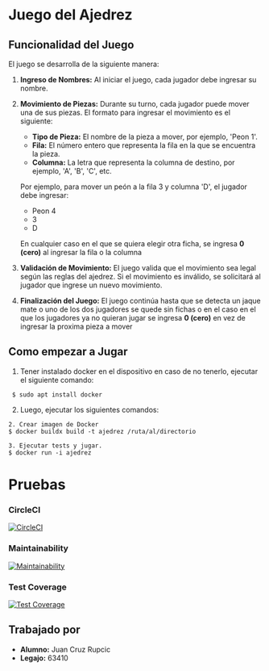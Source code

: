 # Juego del Ajedrez

## Funcionalidad del Juego

El juego se desarrolla de la siguiente manera:

1. **Ingreso de Nombres:**
   Al iniciar el juego, cada jugador debe ingresar su nombre.

2. **Movimiento de Piezas:**
   Durante su turno, cada jugador puede mover una de sus piezas. El formato para ingresar el movimiento es el siguiente:
   - **Tipo de Pieza:** El nombre de la pieza a mover, por ejemplo, 'Peon 1'.
   - **Fila:** El número entero que representa la fila en la que se encuentra la pieza.
   - **Columna:** La letra que representa la columna de destino, por ejemplo, 'A', 'B', 'C', etc.

   Por ejemplo, para mover un peón a la fila 3 y columna 'D', el jugador debe ingresar: 
   - Peon 4
   - 3
   - D
   
    En cualquier caso en el que se quiera elegir otra ficha, se ingresa **0 (cero)** al ingresar la fila o la columna

3. **Validación de Movimiento:**
El juego valida que el movimiento sea legal según las reglas del ajedrez. Si el movimiento es inválido, se solicitará al jugador que ingrese un nuevo movimiento.

4. **Finalización del Juego:**
El juego continúa hasta que se detecta un jaque mate o uno de los dos jugadores se quede sin fichas o en el caso en el que los jugadores ya no quieran jugar se ingresa **0 (cero)** en vez de ingresar la proxima pieza a mover

## Como empezar a Jugar
1. Tener instalado docker en el dispositivo
 en caso de no tenerlo, ejecutar el siguiente comando:
```
 $ sudo apt install docker
```
2. Luego, ejecutar los siguientes comandos:
 ```
 2. Crear imagen de Docker
$ docker buildx build -t ajedrez /ruta/al/directorio

3. Ejecutar tests y jugar.
$ docker run -i ajedrez
 ```

# Pruebas
### CircleCI 
[![CircleCI](https://dl.circleci.com/status-badge/img/gh/um-computacion-tm/ajedrez-2024-juancruz0912/tree/main.svg?style=svg)](https://dl.circleci.com/status-badge/redirect/gh/um-computacion-tm/ajedrez-2024-juancruz0912/tree/main)

### Maintainability
[![Maintainability](https://api.codeclimate.com/v1/badges/5d63cfc20b1b40812bfd/maintainability)](https://codeclimate.com/github/um-computacion-tm/ajedrez-2024-juancruz0912/maintainability)

### Test Coverage
[![Test Coverage](https://api.codeclimate.com/v1/badges/5d63cfc20b1b40812bfd/test_coverage)](https://codeclimate.com/github/um-computacion-tm/ajedrez-2024-juancruz0912/test_coverage)

## Trabajado por
- **Alumno:**
 Juan Cruz Rupcic
- **Legajo:** 
 63410

